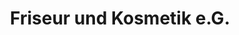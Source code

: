 ---
title: "Friseur und Kosmetik e.G."
url: /freiberg/friseur-und-kosmetik-e-g-kesselgasse/
shop: Friseur
---